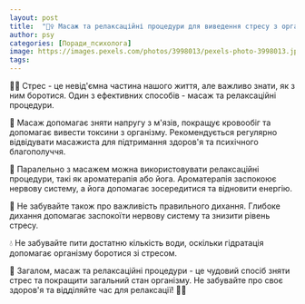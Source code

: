 ```yaml
---
layout: post
title:  "💆‍♀️ Масаж та релаксаційні процедури для виведення стресу з організму."
author: psy
categories: [Поради_психолога]
image: https://images.pexels.com/photos/3998013/pexels-photo-3998013.jpeg?auto=compress&cs=tinysrgb&fit=crop&h=627&w=1200
tags: 
---
```


💆‍♀️ Стрес - це невід'ємна частина нашого життя, але важливо знати, як з ним боротися. Один з ефективних способів - масаж та релаксаційні процедури. 

🌿 Масаж допомагає зняти напругу з м'язів, покращує кровообіг та допомагає вивести токсини з організму. Рекомендується регулярно відвідувати масажиста для підтримання здоров'я та психічного благополуччя.

🍵 Паралельно з масажем можна використовувати релаксаційні процедури, такі як ароматерапія або йога. Ароматерапія заспокоює нервову систему, а йога допомагає зосередитися та відновити енергію.

🌸 Не забувайте також про важливість правильного дихання. Глибоке дихання допомагає заспокоїти нервову систему та знизити рівень стресу.

💧 Не забувайте пити достатню кількість води, оскільки гідратація допомагає організму боротися зі стресом.

🌿 Загалом, масаж та релаксаційні процедури - це чудовий спосіб зняти стрес та покращити загальний стан організму. Не забувайте про своє здоров'я та відділяйте час для релаксації! 💆‍♀️


